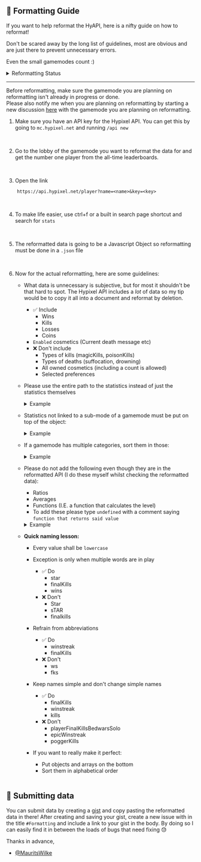 ## 📎 Formatting Guide

If you want to help reformat the HyAPI, here is a nifty guide on how to reformat!

Don't be scared away by the long list of guidelines, most are obvious and are just there to prevent unnecessary errors.

Even the small gamemodes count :)

<details>
<summary>Reformatting Status</summary>

### 🟥 To Do

-   Skywars
    <details>
    <summary>Sub-modes</summary>

    -   Solo
        -                 Normal
        -   Insane
    -   Doubles
        -   Normal
        -   Insane
    -   Ranked
    -   Mega
    -   Laboratory
        -                 This one has more sub-modes but I dont know all of them
        -   Hunters vs Beast
        -   TnT Madness
        -   Slime knockout
        -   Lucky Blocks

    </details>

-   Arcade
    <details>
    <summary>Sub-modes</summary>

    -   Zombies
    -   Hide and Seek
    -   Capture the Wool
    -   Hole in the Wall
    -   The Blocking Dead
    -   Farm Hunt
    -   Creeper Attack
    -   Party Games
    -   Hypixel says
    -   Pixel Painters
    -   Football
    -   Mini Walls
    -   Bounty Hunters
    -   Ender Spleef
    -   Galaxy Wars
    -   Dragon Wars

    </details>

-   TNT Games
    <details>
    <summary>Sub-modes</summary>

    -   Bow Spleef
    -   PVP Run
    -   TNT Run
    -   TNT Tag
    -   Wizards

    </details>

-   Classic Games
    <details>
    <summary>Sub-modes</summary>

    -   VampireZ
    -   TKR
    -   Paintball
    -   Arena Brawl
    -   Quakecraft
    -   The Walls

    </details>

-   UHC
    <details>
    <summary>Sub-modes</summary>

    -   Speed UHC
        -                 Solo Normal
        -   Teams Normal
    -   Solo
    -   Teams of 3

    </details>

-   Cops and Crims
    <details>
    <summary>Sub-modes</summary>

    -   Defusal
    -   Challenge Mode
    -   Team Deathmatch

    </details>

-   Housing?
-   The Pit
-   Blitz SG
    <details>
    <summary>Sub-modes</summary>

    -   Solo Normal
    -   Teams Normal

    </details>

-   Mega Walls
    <details>
    <summary>Sub-modes</summary>

    -   Face Off
    -   Standard
    -   Challenge

    </details>

-   Smash Heroes
    <details>
    <summary>Sub-modes</summary>

    -   Solo (1v1v1v1)
    -   Teams (2v2)
    -   Teams (2v2v2)
    -   Friends?
    -   Solo (1v1)

    </details>

-   Warlords
    <details>
    <summary>Sub-modes</summary>

    -   Capture the Flag
    -   Domination
    -   Team Deathmatch

    </details>

-   Skyblock may be added in a later version because of the insane amount of reformatting needed.

### 🟡 In progress

-   Murder Mystery
-   Duels

### 🟢 Done!

-   Bedwars
-   Build Battle

</details>

---

Before reformatting, make sure the gamemode you are planning on reformatting isn't already in progress or done.\
Please also notify me when you are planning on reformatting by starting a new discussion [here](https://github.com/MauritsWilke/HyAPI/discussions/categories/reformatting-notice) with the gamemode you are planning on reformatting.

1. Make sure you have an API key for the Hypixel API. You can get this by going to `mc.hypixel.net` and running `/api new`

<br>

2. Go to the lobby of the gamemode you want to reformat the data for and get the number one player from the all-time leaderboards.

<br>

3. Open the link

```http
	https://api.hypixel.net/player?name=<name>&key=<key>
```

<br>

4.  To make life easier, use ctrl+f or a built in search page shortcut and search for `stats`

<br>

5.  The reformatted data is going to be a Javascript Object so reformatting must be done in a `.json` file

<br>

6.  Now for the actual reformatting, here are some guidelines:<br>

    -   What data is unnecessary is subjective, but for most it shouldn't be that hard to spot. The Hypixel API includes a _lot_ of data so my tip would be to copy it all into a document and reformat by deletion.

        -   ✅ Include
            -   Wins
            -   Kills
            -   Losses
            -   Coins
        -   `Enabled` cosmetics (Current death message etc)
        -   ❌ Don't include
            -   Types of kills (magicKills, poisonKills)
            -   Types of deaths (suffocation, drowning)
            -   All owned cosmetics (including a count is allowed)
            -   Selected preferences

    -   Please use the entire path to the statistics instead of just the statistics themselves
        <details>
        <summary>Example</summary>

        ✅ **Do**

        ```js
        {
            experience: player.stats.Bedwars.Experience;
        }
        ```

        ❌ **Don't**

        ```js
        {
            experience: Experience;
        }
        ```

        </details>

    -   Statistics not linked to a sub-mode of a gamemode must be put on top of the object:
        <details>
        <summary>Example</summary>

        ✅ **Do**

        ```js
        	{
        		experience: player.stats.Bedwars.Experience,
        		coins: player.stats.Bedwars.coins
        	}
        ```

        ❌ **Don't**

        ```js
        	{
        		overall: {
        			experience: player.stats.Bedwars.Experience,
        			coins: player.stats.Bedwars.coins
        		}
        	}
        ```

        </details>

    -   If a gamemode has multiple categories, sort them in those:
        <details>
        <summary>Example</summary>

        ✅ **Do**

        ```js
        	{
        		experience: player.stats.Bedwars.Experience,
        		coins: player.stats.Bedwars.coins,
        		overall: {
        			wins: player.stats.Bedwars.wins_bedwars,
        			losses: player.stats.Bedwars.losses_bedwars
        		}
        		solo: {
        			wins: player.stats.Bedwars.eight_one_wins_bedwars,
        			losses: player.stats.Bedwars.eight_one_losses_bedwars
        		}
        	}
        ```

        ❌ **Don't**

        ```js
        	{
        		experience: player.stats.Bedwars.Experience,
        		coins: player.stats.Bedwars.coins,
        		overallWins: player.stats.Bedwars.wins_bedwars,
        		overallLosses: player.stats.Bedwars.losses_bedwars
        		soloWins: player.stats.Bedwars.eight_one_wins_bedwars,
        		soloLosses: player.stats.Bedwars.eight_one_losses_bedwars
        	}
        ```

        </details>

    -   Please do not add the following even though they are in the reformatted API (I do these myself whilst checking the reformatted data):

        -   Ratios
        -   Averages
        -   Functions (I.E. a function that calculates the level)
        -   To add these please type `undefined` with a comment saying `function that returns said value`
        <details>
        <summary>Example</summary>

        ✅ **Do**

        ```js
        	{
        		star: undefined, // Function that returns the player's star
        		experience: player.stats.Bedwars.Experience,
        		coins: player.stats.Bedwars.coins,
        		overall: {
        			wins: player.stats.Bedwars.wins_bedwars,
        			losses: player.stats.Bedwars.losses_bedwars
        		}
        		solo: {
        			wins: player.stats.Bedwars.eight_one_wins_bedwars,
        			losses: player.stats.Bedwars.eight_one_losses_bedwars
        		}
        	}
        ```

        ❌ **Don't**

        ```js
        	{
        		star: myAmazingCalculationForBedwarsStar(21),
        		experience: player.stats.Bedwars.Experience,
        		coins: player.stats.Bedwars.coins,
        		overallWins: player.stats.Bedwars.wins_bedwars,
        		overallLosses: player.stats.Bedwars.losses_bedwars
        		soloWins: player.stats.Bedwars.eight_one_wins_bedwars,
        		soloLosses: player.stats.Bedwars.eight_one_losses_bedwars,
        		soloRatios: {
        			FKDR: 10 * 2 // amazing maths,
        		}
        	}

        	function myAmazingCalculationForBedwarsStar(star){
        		return star / 100
        		// trust me works
        	}
        ```

        </details>

    -   **Quick naming lesson:**

        -   Every value shall be `lowercase`
        -   Exception is only when multiple words are in play
            -   ✅ Do
                -   star
                -   finalKills
                -   wins
            -   ❌ Don't
                -   Star
                -   sTAR
                -   finalkills
        -   Refrain from abbreviations
            -   ✅ Do
                -   winstreak
                -   finalKills
            -   ❌ Don't
                -   ws
                -   fks
        -   Keep names simple and don't change simple names

            -   ✅ Do
                -   finalKills
                -   winstreak
                -   kills
            -   ❌ Don't
                -   playerFinalKillsBedwarsSolo
                -   epicWinstreak
                -   poggerKills

        -   If you want to really make it perfect:
            -   Put objects and arrays on the bottom
            -   Sort them in alphabetical order

    </br>

## 📨 Submitting data

You can submit data by creating a [gist](https://gist.github.com/) and copy pasting the reformatted data in there!
After creating and saving your gist, create a new issue with in the title `#Formatting` and include a link to your gist in the body. By doing so I can easily find it in between the loads of bugs that need fixing 😓

Thanks in advance,

-   [@MauritsWilke](https://www.github.com/MauritsWilke)
